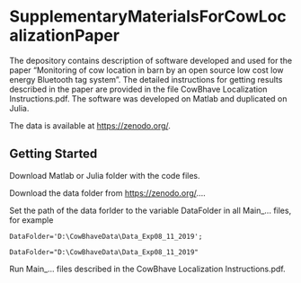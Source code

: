 # SupplementaryMaterialsForCowLocalizationPaper
The depository contains description of software developed and used for the paper “Monitoring of cow location in barn by an open source low cost low energy Bluetooth tag system”. The detailed instructions for getting results described in the paper are provided in the file CowBhave Localization Instructions.pdf.
The software was developed on Matlab and duplicated on Julia.

The data is available at https://zenodo.org/.

## Getting Started 

Download Matlab or Julia folder with the code files.

Download the data folder from https://zenodo.org/....

Set the path of the data forlder to the variable DataFolder in all Main_... files, for example 

    DataFolder='D:\CowBhaveData\Data_Exp08_11_2019';

    DataFolder="D:\CowBhaveData\Data_Exp08_11_2019"

Run Main_... files described in the CowBhave Localization Instructions.pdf.
